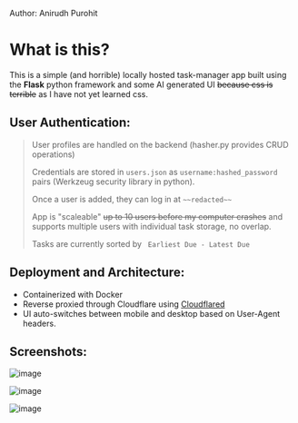 Author: Anirudh Purohit

# What is this? 
This is a simple (and horrible) locally hosted task-manager app built using the **Flask** python framework and some AI generated UI ~~because css is terrible~~ as I have not yet learned css.

## User Authentication: 
> User profiles are handled on the backend (hasher.py provides CRUD operations)
> 
> Credentials are stored in ``` users.json ``` as ```username:hashed_password``` pairs (Werkzeug security library in python).
> 
> Once a user is added, they can log in at ``` ~~redacted~~ ```
> 
> App is "scaleable" ~~up to 10 users before my computer crashes~~ and supports multiple users with individual task storage, no overlap.
> 
> Tasks are currently sorted by ``` Earliest Due - Latest Due```


## Deployment and Architecture:

- Containerized with Docker
- Reverse proxied through Cloudflare using [Cloudflared](https://developers.cloudflare.com/cloudflare-one/connections/connect-networks/)
- UI auto-switches between mobile and desktop based on User-Agent headers.

## Screenshots:
![image](https://github.com/user-attachments/assets/2e90706c-0b1d-4adc-93f3-25b578a86598)

![image](https://github.com/user-attachments/assets/4fb92ee7-39b6-47af-83cd-d63723697f12)

![image](https://github.com/user-attachments/assets/7e854af8-19e0-4eac-9da6-5c2b17352d7f)

